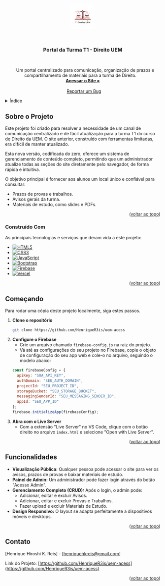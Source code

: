 <a id="readme-top"></a>

<br />
<div align="center">
  <a href="https://github.com/othneildrew/Best-README-Template">
    <img src="images/T1DireitoUEM-Logo.png" alt="Logo" width="80" height="80">
  </a>

  <h3 align="center">Portal da Turma T1 - Direito UEM</h3>

  <p align="center">
    Um portal centralizado para comunicação, organização de prazos e compartilhamento de materiais para a turma de Direito.
    <br />
    <a href="https://turmadireitouem.vercel.app"><strong>Acessar o Site »</strong></a>
    <br />
    <br />
    <a href="https://github.com/HenriqueR3is/uem-acess">Reportar um Bug</a>
  </p>
</div>

<details>
  <summary>Índice</summary>
  <ol>
    <li>
      <a href="#sobre-o-projeto">Sobre o Projeto</a>
      <ul>
        <li><a href="#construído-com">Construído Com</a></li>
      </ul>
    </li>
    <li><a href="#começando">Começando</a></li>
    <li><a href="#funcionalidades">Funcionalidades</a></li>
    <li><a href="#contato">Contato</a></li>
  </ol>
</details>

## Sobre o Projeto

Este projeto foi criado para resolver a necessidade de um canal de comunicação centralizado e de fácil atualização para a turma T1 do curso de Direito da UEM. O site anterior, construído com ferramentas limitadas, era difícil de manter atualizado.

Esta nova versão, codificada do zero, oferece um sistema de gerenciamento de conteúdo completo, permitindo que um administrador atualize todas as seções do site diretamente pelo navegador, de forma rápida e intuitiva.

O objetivo principal é fornecer aos alunos um local único e confiável para consultar:
* Prazos de provas e trabalhos.
* Avisos gerais da turma.
* Materiais de estudo, como slides e PDFs.

<p align="right">(<a href="#readme-top">voltar ao topo</a>)</p>

### Construído Com

As principais tecnologias e serviços que deram vida a este projeto:

* [![HTML5](https://img.shields.io/badge/HTML5-E34F26?style=for-the-badge&logo=html5&logoColor=white)](https://developer.mozilla.org/pt-BR/docs/Web/HTML)
* [![CSS3](https://img.shields.io/badge/CSS3-1572B6?style=for-the-badge&logo=css3&logoColor=white)](https://developer.mozilla.org/pt-BR/docs/Web/CSS)
* [![JavaScript](https://img.shields.io/badge/JavaScript-F7DF1E?style=for-the-badge&logo=javascript&logoColor=black)](https://developer.mozilla.org/pt-BR/docs/Web/JavaScript)
* [![Bootstrap](https://img.shields.io/badge/Bootstrap-7952B3?style=for-the-badge&logo=bootstrap&logoColor=white)](https://getbootstrap.com)
* [![Firebase](https://img.shields.io/badge/Firebase-FFCA28?style=for-the-badge&logo=firebase&logoColor=black)](https://firebase.google.com/)
* [![Vercel](https://img.shields.io/badge/Vercel-000000?style=for-the-badge&logo=vercel&logoColor=white)](https://vercel.com/)


<p align="right">(<a href="#readme-top">voltar ao topo</a>)</p>

## Começando

Para rodar uma cópia deste projeto localmente, siga estes passos.

1.  **Clone o repositório**
    ```sh
    git clone https://github.com/HenriqueR3is/uem-acess
    ```
2.  **Configure o Firebase**
    * Crie um arquivo chamado `firebase-config.js` na raiz do projeto.
    * Vá até as configurações do seu projeto no Firebase, copie o objeto de configuração do seu app web e cole-o no arquivo, seguindo o modelo abaixo:
    ```js
    const firebaseConfig = {
      apiKey: "SUA_API_KEY",
      authDomain: "SEU_AUTH_DOMAIN",
      projectId: "SEU_PROJECT_ID",
      storageBucket: "SEU_STORAGE_BUCKET",
      messagingSenderId: "SEU_MESSAGING_SENDER_ID",
      appId: "SEU_APP_ID"
    };
    firebase.initializeApp(firebaseConfig);
    ```
3.  **Abra com o Live Server**
    * Com a extensão "Live Server" no VS Code, clique com o botão direito no arquivo `index.html` e selecione "Open with Live Server".

<p align="right">(<a href="#readme-top">voltar ao topo</a>)</p>

## Funcionalidades

* **Visualização Pública:** Qualquer pessoa pode acessar o site para ver os avisos, prazos de provas e baixar materiais de estudo.
* **Painel de Admin:** Um administrador pode fazer login através do botão "Acesso Admin".
* **Gerenciamento Completo (CRUD):** Após o login, o admin pode:
    * Adicionar, editar e excluir Avisos.
    * Adicionar, editar e excluir Provas e Trabalhos.
    * Fazer upload e excluir Materiais de Estudo.
* **Design Responsivo:** O layout se adapta perfeitamente a dispositivos móveis e desktops.

<p align="right">(<a href="#readme-top">voltar ao topo</a>)</p>

## Contato

[Henrique Hiroshi K. Reis] - [henriquehkreis@gmail.com]

Link do Projeto: [https://github.com/HenriqueR3is/uem-acess](https://github.com/HenriqueR3is/uem-acess)

<p align="right">(<a href="#readme-top">voltar ao topo</a>)</p>